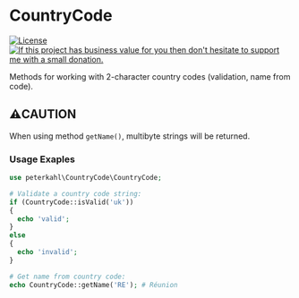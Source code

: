 # CountryCode
[![License](http://img.shields.io/:license-apache-blue.svg)](http://www.apache.org/licenses/LICENSE-2.0.html)
[![If this project has business value for you then don't hesitate to support me with a small donation.](https://img.shields.io/badge/Donations-via%20Paypal-blue.svg)](https://www.paypal.me/PeterK93)

Methods for working with 2-character country codes (validation, name from code).

## ⚠️CAUTION
When using method `getName()`, multibyte strings will be returned.

### Usage Exaples

```php
use peterkahl\CountryCode\CountryCode;

# Validate a country code string:
if (CountryCode::isValid('uk'))
{
  echo 'valid';
}
else
{
  echo 'invalid';
}

# Get name from country code:
echo CountryCode::getName('RE'); # Réunion
```